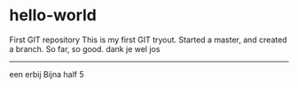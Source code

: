 # hello-world
First GIT repository
This is my first GIT tryout. Started a master, and created a branch. So far, so good.
dank je wel jos

---
een erbij
Bijna half 5